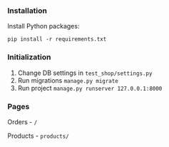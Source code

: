 ### Installation
Install Python packages:
~~~
pip install -r requirements.txt
~~~
### Initialization
1. Change DB settings in `test_shop/settings.py`
2. Run migrations `manage.py migrate`
3. Run project `manage.py runserver 127.0.0.1:8000 `

### Pages
Orders - `/`

Products - `products/`
